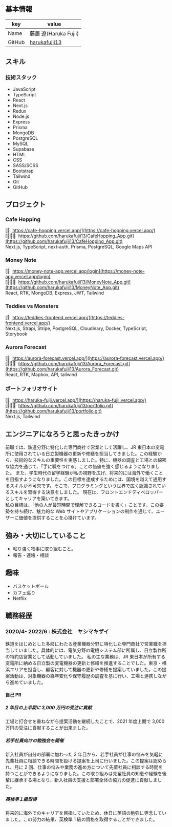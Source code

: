 ## 基本情報

| key    | value                                             |
| ------ | ------------------------------------------------- |
| Name   | 藤居 遼(Haruka Fujii)                             |
| GitHub | [harukafujii13](https://github.com/harukafujii13) |

## スキル

### 技術スタック

- JavaScript
- TypeScript
- React
- Next.js
- Redux
- Node.js
- Express
- Prisma
- MongoDB
- PostgreSQL
- MySQL
- Supabase
- HTML
- CSS
- SASS/SCSS
- Bootstrap
- Tailwind
- Git
- GitHub

## プロジェクト

### Cafe Hopping

[🔗&nbsp; https://cafe-hopping.vercel.app/](https://cafe-hopping.vercel.app/)  
[👩🏻‍💻&nbsp; https://github.com/harukafujii13/CafeHopping_App.git](https://github.com/harukafujii13/CafeHopping_App.git)  
 Next.js, TypeScript, next-auth, Prisma, PostgreSQL, Google Maps API

### Money Note

[🔗&nbsp; https://money-note-app.vercel.app/login](https://money-note-app.vercel.app/login)  
[👩🏻‍💻&nbsp; https://github.com/harukafujii13/MoneyNote_App.git](https://github.com/harukafujii13/MoneyNote_App.git)  
React, RTK, MongoDB, Express, JWT, Tailwind

### Teddies vs Monsters

[🔗&nbsp; https://teddies-frontend.vercel.app/](https://teddies-frontend.vercel.app/)  
Next.js, Strapi, Stripe, PostgreSQL, Cloudinary, Docker, TypeScript, Storybook

### Aurora Forecast

[🔗&nbsp; https://aurora-forecast.vercel.app/](https://aurora-forecast.vercel.app/)  
[👩🏻‍💻&nbsp; https://github.com/harukafujii13/Aurora_Forecast.git](https://github.com/harukafujii13/Aurora_Forecast.git)  
React, RTK, Mapbox, API, tailwind

### ポートフォリオサイト

[🔗&nbsp; https://haruka-fujii.vercel.app/](https://haruka-fujii.vercel.app/)  
[👩🏻‍💻&nbsp; https://github.com/harukafujii13/portfolio.git](https://github.com/harukafujii13/portfolio.git)  
Next.js, Tailwind

## エンジニアになろうと思ったきっかけ

前職では、鉄道分野に特化した専門商社で営業として活躍し、JR 東日本の変電所に使用されている日立製機器の更新や修繕を担当してきました。この経験から、技術的なスキルの重要性を実感しました。特に、機器の調査と工場との綿密な協力を通じて、「手に職をつける」ことの価値を強く感じるようになりました。
また、学生時代の留学経験が私の視野を広げ、将来的には海外で働くことを目指すようになりました。この目標を達成するためには、国境を越えて通用するスキルが不可欠です。そこで、プログラミングという世界で広く認識されているスキルを習得する決意をしました。
現在は、フロントエンドディベロッパーとしてキャリアを築いてきます。<br/>
私の目標は、「他の人が最短時間で理解できるコードを書く」ことです。この姿勢を持ち続け、魅力的な Web サイトやアプリケーションの制作を通じて、ユーザーに価値を提供することを心掛けています。

## 強み・大切にしていること

- 粘り強く物事に取り組むこと。<br/>
- 報告・連絡・相談<br/>

## 趣味

- バスケットボール
- カフェ巡り
- Netflix

## 職務経歴

### 2020/4- 2022/6 : 株式会社　ヤシマキザイ

鉄道をはじめとした多岐にわたる産業機器分野に特化した専門商社で営業職を担当していました。具体的には、電気分野の電機システム部に所属し、日立製作所の特約店営業として活動していました。
私の主な業務は、JR 東日本が所有する変電所に納める日立製の変電機器の更新と修繕を推進することでした。東京・横浜エリアを担当し、顧客に対して機器の更新や修繕を提案していました。この提案活動は、対象機器の経年変化や保守履歴の調査を基に行い、工場と連携しながら進めていました。

#### 自己 PR

##### 2 年目の上半期に 3,000 万円の受注に貢献

工場と打合せを重ねながら提案活動を継続したことで、2021 年度上期で 3,000 万円の受注に貢献することが出来ました。

##### 若手社員向けの勉強会を開催

新入社員が自分の部署に加わった 2 年目から、若手社員が仕事の悩みを気軽に先輩社員に相談できる時間を設ける提案を上司に行いました。この提案は認められ、月に 2 回、仕事の悩みや業務の進め方について先輩社員に相談する時間を持つことができるようになりました。この取り組みは先輩社員の知恵や経験を後輩に継承する場となり、新入社員の支援と部署全体の協力の促進に貢献しました。

##### 英検準１級取得

将来的に海外でのキャリアを目指していたため、休日に英語の勉強に専念していました。この努力の結果、英検準 1 級の資格を取得することができました。
